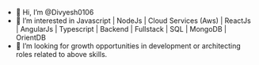 - 👋 Hi, I’m @Divyesh0106
- 👀 I’m interested in Javascript | NodeJs | Cloud Services (Aws) | ReactJs | AngularJs | Typescript | Backend | Fullstack | SQL | MongoDB | OrientDB
- 🌱 I’m looking for growth opportunities in development or architecting roles related to above skills.

<!---
Divyesh0106/Divyesh0106 is a ✨ special ✨ repository because its `README.md` (this file) appears on your GitHub profile.
You can click the Preview link to take a look at your changes.
--->
